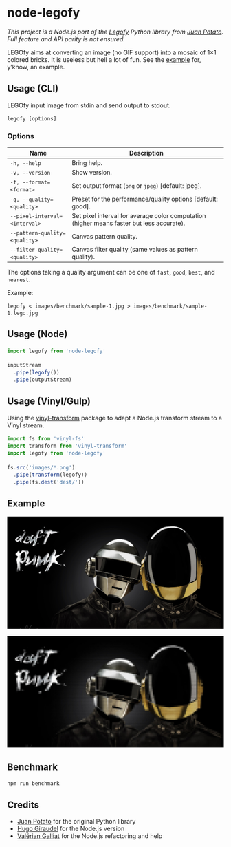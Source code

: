 # node-legofy

*This project is a Node.js port of the [Legofy](https://github.com/JuanPotato/Legofy) Python library from [Juan Potato](https://github.com/JuanPotato). Full feature and API parity is not ensured.*

LEGOfy aims at converting an image (no GIF support) into a mosaic of 1&times;1 colored bricks. It is useless but hell a lot of fun. See the [example](#example) for, y’know, an example.

## Usage (CLI)

<!-- BEGIN USAGE -->

LEGOfy input image from stdin and send output to stdout.

```
legofy [options]
```

### Options

Name | Description
---- | -----------
`-h, --help` | Bring help.
`-v, --version` | Show version.
`-f, --format=<format>` | Set output format (`png` or `jpeg`) [default: jpeg].
`-q, --quality=<quality>` | Preset for the performance/quality options [default: good].
`--pixel-interval=<interval>` | Set pixel interval for average color computation (higher means faster but less accurate).
`--pattern-quality=<quality>` | Canvas pattern quality.
`--filter-quality=<quality>` | Canvas filter quality (same values as pattern quality).

The options taking a quality argument can be one of `fast`, `good`, `best`,
and `nearest`.

<!-- END USAGE -->

Example:

```
legofy < images/benchmark/sample-1.jpg > images/benchmark/sample-1.lego.jpg
```

## Usage (Node)

```js
import legofy from 'node-legofy'

inputStream
  .pipe(legofy())
  .pipe(outputStream)
```

## Usage (Vinyl/Gulp)

Using the [vinyl-transform] package to adapt a Node.js transform stream
to a Vinyl stream.

[vinyl-transform]: https://www.npmjs.com/package/vinyl-transform

```js
import fs from 'vinyl-fs'
import transform from 'vinyl-transform'
import legofy from 'node-legofy'

fs.src('images/*.png')
  .pipe(transform(legofy))
  .pipe(fs.dest('dest/'))
```

## Example

![Initial image](https://raw.githubusercontent.com/HugoGiraudel/node-legofy/master/images/benchmark/sample-1.jpg)

![Processed image](https://raw.githubusercontent.com/HugoGiraudel/node-legofy/master/images/benchmark/sample-1.lego.jpg)

## Benchmark

```
npm run benchmark
```

## Credits

* [Juan Potato](https://github.com/JuanPotato) for the original Python library
* [Hugo Giraudel](https://twitter.com/HugoGiraudel) for the Node.js version
* [Valérian Galliat](https://twitter.com/valeriangalliat) for the Node.js refactoring and help
